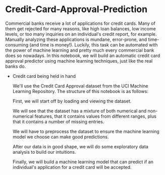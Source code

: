 # Credit-Card-Approval-Prediction

Commercial banks receive a lot of applications for credit cards. Many of them get rejected for many reasons, like high loan balances, low income levels, or too many inquiries on an individual's credit report, for example. Manually analyzing these applications is mundane, error-prone, and time-consuming (and time is money!). Luckily, this task can be automated with the power of machine learning and pretty much every commercial bank does so nowadays. In this notebook, we will build an automatic credit card approval predictor using machine learning techniques, just like the real banks do.

- Credit card being held in hand

    We'll use the Credit Card Approval dataset from the UCI Machine Learning Repository. The structure of this notebook is as follows:

    First, we will start off by loading and viewing the dataset.

    We will see that the dataset has a mixture of both numerical and non-numerical features, that it contains values from different ranges, plus that it contains a number of missing entries.

    We will have to preprocess the dataset to ensure the machine learning model we choose can make good predictions.

    After our data is in good shape, we will do some exploratory data analysis to build our intuitions.

    Finally, we will build a machine learning model that can predict if an individual's application for a credit card will be accepted.
